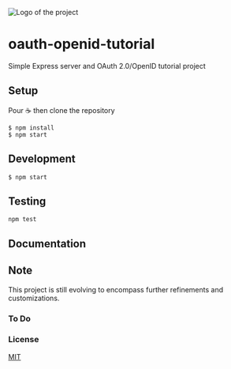 ![Logo of the project](./images/logo.sample.png)

# oauth-openid-tutorial

Simple Express server and OAuth 2.0/OpenID tutorial project

## Setup

Pour ☕️ then clone the repository

```
$ npm install
$ npm start
```

## Development

```
$ npm start
```

## Testing

```
npm test
```

## Documentation

## Note

This project is still evolving to encompass further refinements and customizations.

### To Do

### License

[MIT](LICENSE.md)
